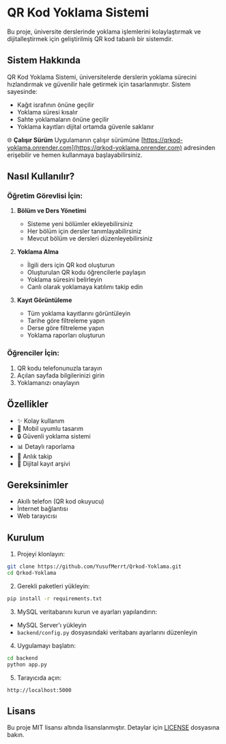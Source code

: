 # QR Kod Yoklama Sistemi

Bu proje, üniversite derslerinde yoklama işlemlerini kolaylaştırmak ve dijitalleştirmek için geliştirilmiş QR kod tabanlı bir sistemdir.

## Sistem Hakkında

QR Kod Yoklama Sistemi, üniversitelerde derslerin yoklama sürecini hızlandırmak ve güvenilir hale getirmek için tasarlanmıştır. Sistem sayesinde:
- Kağıt israfının önüne geçilir
- Yoklama süresi kısalır
- Sahte yoklamaların önüne geçilir
- Yoklama kayıtları dijital ortamda güvenle saklanır

🌐 **Çalışır Sürüm**
Uygulamanın çalışır sürümüne [https://qrkod-yoklama.onrender.com](https://qrkod-yoklama.onrender.com) adresinden erişebilir ve hemen kullanmaya başlayabilirsiniz.

## Nasıl Kullanılır?

### Öğretim Görevlisi İçin:

1. **Bölüm ve Ders Yönetimi**
   - Sisteme yeni bölümler ekleyebilirsiniz
   - Her bölüm için dersler tanımlayabilirsiniz
   - Mevcut bölüm ve dersleri düzenleyebilirsiniz

2. **Yoklama Alma**
   - İlgili ders için QR kod oluşturun
   - Oluşturulan QR kodu öğrencilerle paylaşın
   - Yoklama süresini belirleyin
   - Canlı olarak yoklamaya katılımı takip edin

3. **Kayıt Görüntüleme**
   - Tüm yoklama kayıtlarını görüntüleyin
   - Tarihe göre filtreleme yapın
   - Derse göre filtreleme yapın
   - Yoklama raporları oluşturun

### Öğrenciler İçin:

1. QR kodu telefonunuzla tarayın
2. Açılan sayfada bilgilerinizi girin
3. Yoklamanızı onaylayın

## Özellikler

- ✨ Kolay kullanım
- 📱 Mobil uyumlu tasarım
- 🔒 Güvenli yoklama sistemi
- 📊 Detaylı raporlama
- 🎯 Anlık takip
- 📂 Dijital kayıt arşivi

## Gereksinimler

- Akıllı telefon (QR kod okuyucu)
- İnternet bağlantısı
- Web tarayıcısı

## Kurulum

1. Projeyi klonlayın:
```bash
git clone https://github.com/YusufMerrt/Qrkod-Yoklama.git
cd Qrkod-Yoklama
```

2. Gerekli paketleri yükleyin:
```bash
pip install -r requirements.txt
```

3. MySQL veritabanını kurun ve ayarları yapılandırın:
- MySQL Server'ı yükleyin
- `backend/config.py` dosyasındaki veritabanı ayarlarını düzenleyin

4. Uygulamayı başlatın:
```bash
cd backend
python app.py
```

5. Tarayıcıda açın:
```
http://localhost:5000
```

## Lisans

Bu proje MIT lisansı altında lisanslanmıştır. Detaylar için [LICENSE](LICENSE) dosyasına bakın. 